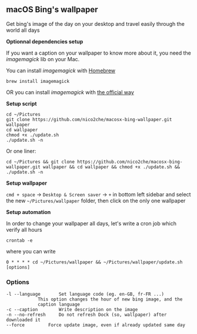 ## macOS Bing's wallpaper

Get bing's image of the day on your desktop and travel easily through the world all days

**Optionnal dependencies setup**

If you want a caption on your wallpaper to know more about it, you need the _imagemagick_ lib on your Mac.

You can install _imagemagick_ with [Homebrew](https://brew.sh/)

`brew install imagemagick`

OR you can install _imagemagick_ with [the official way](https://www.imagemagick.org/script/download.php#macosx)

**Setup script**

```
cd ~/Pictures
git clone https://github.com/nico2che/macosx-bing-wallpaper.git wallpaper
cd wallpaper
chmod +x ./update.sh
./update.sh -n
```

Or one liner:

`cd ~/Pictures && git clone https://github.com/nico2che/macosx-bing-wallpaper.git wallpaper && cd wallpaper && chmod +x ./update.sh && ./update.sh -n`

**Setup wallpaper**

`cmd + space` -> `Desktop & Screen saver` -> `+` in bottom left sidebar and select the new `~/Pictures/wallpaper` folder,
then click on the only one wallpaper

**Setup automation**

In order to change your wallpaper all days, let's write a cron job which verify all hours

`crontab -e`

where you can write

`0 * * * * cd ~/Pictures/wallpaper && ~/Pictures/wallpaper/update.sh [options]`

### Options

```
-l --language	    Set language code (eg. en-GB, fr-FR ...)
		    This option changes the hour of new bing image, and the
		    caption language
-c --caption 	    Write description on the image
-n --no-refresh	    Do not refresh Dock (so, wallpaper) after downloaded it
--force		    Force update image, even if already updated same day
```